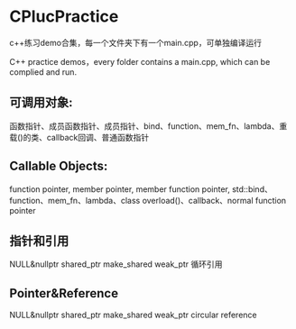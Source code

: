 # CPlucPractice
c++练习demo合集，每一个文件夹下有一个main.cpp，可单独编译运行

C++ practice demos，every folder contains a main.cpp, which can be complied and run.

## 可调用对象:
函数指针、成员函数指针、成员指针、bind、function、mem_fn、lambda、重载()的类、callback回调、普通函数指针

## Callable Objects:
function pointer, member pointer, member function pointer, std::bind、function、mem_fn、lambda、class overload()、callback、normal function pointer

## 指针和引用
NULL&nullptr  shared_ptr  make_shared  weak_ptr  循环引用

## Pointer&Reference
NULL&nullptr  shared_ptr  make_shared  weak_ptr  circular reference
